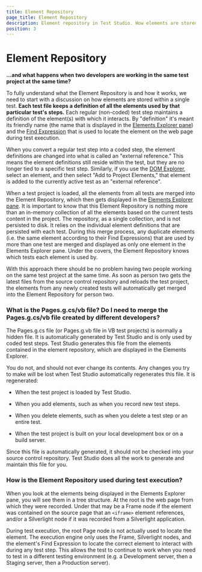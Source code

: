 ```yaml
---
title: Element Repository
page_title: Element Repository
description: Element repository in Test Studio. How elements are stored within a single Test Studio test. What is the Pages.g.cs/Pages.g.vb file? Do I need to merge the Pages.g.cs/Pages.g.vb file created by different developers? How is the Element Repository used during test execution 
position: 3
---
```

# Element Repository 

**...and what happens when two developers are working in the same test project at the same time?**

To fully understand what the Element Repository is and how it works, we need to start with a discussion on how elements are stored within a single test. __Each test file keeps a definition of all the elements used by that particular test's steps.__ Each regular (non-coded) test step maintains a definition of the element(s) with which it interacts. By "definition" it's meant its friendly name (the name that is displayed in the <a href="/automated-tests/elements/overview" target="_blank">Elements Explorer pane</a>) and the <a href="/automated-tests/elements/elements-find-expression" target="_blank">Find Expression</a> that is used to locate the element on the web page during test execution.

When you convert a regular test step into a coded step, the element definitions are changed into what is called an "external reference." This means the element definitions still reside within the test, but they are no longer tied to a specific test step. Similarly, if you use the <a href="/features/recorder/advanced-recording-tools/dom-explorer" target="_blank">DOM Explorer</a>, select an element, and then select "Add to Project Elements," that element is added to the currently active test as an "external reference".

When a test project is loaded, all the elements from all tests are merged into the Element Repository, which then gets displayed in the <a href="/automated-tests/elements/overview" target="_blank">Elements Explorer pane</a>. It is important to know that this Element Repository is nothing more than an in-memory collection of all the elements based on the current tests content in the project. The repository, as a single collection, and is not persisted to disk. It relies on the individual element definitions that are persisted with each test. During this merge process, any duplicate elements (i.e. the same element according to their Find Expressions) that are used by more than one test are merged and displayed as only one element in the Elements Explorer pane. Under the covers, the Element Repository knows which tests each element is used by.

With this approach there should be no problem having two people working on the same test project at the same time. As soon as person two gets the latest files from the source control repository and reloads the test project, the elements from any newly created tests will automatically get merged into the Element Repository for person two.

### What is the Pages.g.cs/vb file? Do I need to merge the Pages.g.cs/vb file created by different developers? 

The Pages.g.cs file (or Pages.g.vb file in VB test projects) is normally a hidden file. It is automatically generated by Test Studio and is only used by coded test steps. Test Studio generates this file from the elements contained in the element repository, which are displayed in the Elements Explorer.

You do not, and should not ever change its contents. Any changes you try to make will be lost when Test Studio automatically regenerates this file. It is regenerated:

* When the test project is loaded by Test Studio.

* When you add elements, such as when you record new test steps.

* When you delete elements, such as when you delete a test step or an entire test.

* When the test project is built on your local development box or on a build server.

Since this file is automatically generated, it should not be checked into your source control repository. Test Studio does all the work to generate and maintain this file for you.

### How is the Element Repository used during test execution? 

When you look at the elements being displayed in the Elements Explorer pane, you will see them in a tree structure. At the root is the web page from which they were recorded. Under that may be a Frame node if the element was contained on the source page that an `<iframe>` element references, and/or a Silverlight node if it was recorded from a Silverlight application.

During test execution, the root Page node is not actually used to locate the element. The execution engine only uses the Frame, Silverlight nodes, and the element's Find Expression to locate the correct element to interact with during any test step. This allows the test to continue to work when you need to test in a different testing environment (e.g. a Development server, then a Staging server, then a Production server).
